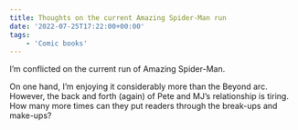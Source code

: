 ```yaml
---
title: Thoughts on the current Amazing Spider-Man run
date: '2022-07-25T17:22:00+00:00'
tags:
    - 'Comic books'
---
```


I’m conflicted on the current run of Amazing Spider-Man.

On one hand, I’m enjoying it considerably more than the Beyond arc. However, the back and forth (again) of Pete and MJ’s relationship is tiring. How many more times can they put readers through the break-ups and make-ups?
